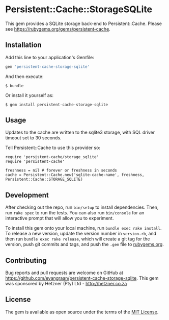 # Persistent::Cache::StorageSQLite

This gem provides a SQLite storage back-end to Persistent::Cache. Please see https://rubygems.org/gems/persistent-cache.

## Installation

Add this line to your application's Gemfile:

```ruby
gem 'persistent-cache-storage-sqlite'
```

And then execute:

    $ bundle

Or install it yourself as:

    $ gem install persistent-cache-storage-sqlite

## Usage

Updates to the cache are written to the sqlite3 storage, with SQL driver timeout set to 30 seconds.

Tell Persistent::Cache to use this provider so:

    require 'persistent-cache/storage_sqlite'
    require 'persistent-cache'

    freshness = nil # forever or freshness in seconds
    cache = Persistent::Cache.new('sqlite-cache-name', freshness, Persistent::Cache::STORAGE_SQLITE)

## Development

After checking out the repo, run `bin/setup` to install dependencies. Then, run `rake spec` to run the tests. You can also run `bin/console` for an interactive prompt that will allow you to experiment.

To install this gem onto your local machine, run `bundle exec rake install`. To release a new version, update the version number in `version.rb`, and then run `bundle exec rake release`, which will create a git tag for the version, push git commits and tags, and push the `.gem` file to [rubygems.org](https://rubygems.org).

## Contributing

Bug reports and pull requests are welcome on GitHub at https://github.com/evangraan/persistent-cache-storage-sqlite. This gem was sponsored by Hetzner (Pty) Ltd - http://hetzner.co.za

## License

The gem is available as open source under the terms of the [MIT License](http://opensource.org/licenses/MIT).

